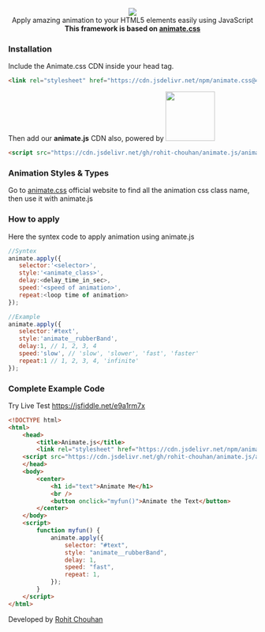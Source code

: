 <p align="center">
  <img src="https://i.postimg.cc/Qt6Yb4Gm/WgYIPblo.gif"/><br>
Apply amazing animation to your HTML5 elements easily using JavaScript<br>
  <b>This framework is based on <a href="https://github.com/animate-css/animate.css">animate.css</a></b>
  </p>
  
 ### Installation
 Include the Animate.css CDN inside your head tag.
  ```html
<link rel="stylesheet" href="https://cdn.jsdelivr.net/npm/animate.css@4.1.1/animate.min.css" type="text/css">
```

Then add our <b>animate.js</b> CDN also, powered by <img width="100" src="https://upload.wikimedia.org/wikipedia/commons/thumb/d/d5/JsDelivr_Logo.svg/1200px-JsDelivr_Logo.svg.png"/>
  ```html
<script src="https://cdn.jsdelivr.net/gh/rohit-chouhan/animate.js/animate.js"></script>
```

 ### Animation Styles & Types
 Go to <a href="https://animate.style">animate.css</a> official website to find all the animation css class name, then use it with animate.js
 
 ### How to apply
 Here the syntex code to apply animation using animate.js
 ```js
 //Syntex
 animate.apply({
	selector:'<selector>',
	style:'<animate_class>',
	delay:<delay_time_in_sec>,
	speed:'<speed of animation>',
	repeat:<loop time of animation>
});

//Example
animate.apply({
	selector:'#text', 
	style:'animate__rubberBand',
	delay:1, // 1, 2, 3, 4 
	speed:'slow', // 'slow', 'slower', 'fast', 'faster'
	repeat:1 // 1, 2, 3, 4, 'infinite'
});
 ```
### Complete Example Code
Try Live Test <a href="https://jsfiddle.net/e9a1rm7x/">https://jsfiddle.net/e9a1rm7x</a>

```html
<!DOCTYPE html>
<html>
    <head>
        <title>Animate.js</title>
        <link rel="stylesheet" href="https://cdn.jsdelivr.net/npm/animate.css@4.1.1/animate.min.css" type="text/css" />
	<script src="https://cdn.jsdelivr.net/gh/rohit-chouhan/animate.js/animate.js"></script>
    </head>
    <body>
        <center>
            <h1 id="text">Animate Me</h1>
            <br />
            <button onclick="myfun()">Animate the Text</button>
        </center>
    </body>
    <script>
        function myfun() {
            animate.apply({
                selector: "#text",
                style: "animate__rubberBand",
                delay: 1,
                speed: "fast",
                repeat: 1,
            });
        }
    </script>
</html>
```
 
Developed by <a href="https://rohitchouhan.com">Rohit Chouhan</a>
